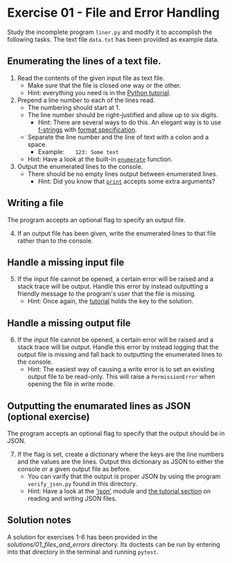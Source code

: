 # Exercise 01 - File and Error Handling

Study the incomplete program `liner.py` and modify it to accomplish the following tasks. The text file `data.txt` has been provided as example data.

## Enumerating the lines of a text file.

1. Read the contents of the given input file as text file.
    * Make sure that the file is closed one way or the other.
    * Hint: everything you need is in the [Python tutorial](https://docs.python.org/3/tutorial/inputoutput.html#reading-and-writing-files).
2. Prepend a line number to each of the lines read.
    * The numbering should start at 1.
    * The line number should be right-justified and allow up to six digits.
        * Hint: There are several ways to do this. An elegant way is to use [f-strings](https://docs.python.org/3/reference/lexical_analysis.html#f-strings) with [format specification](https://docs.python.org/3/library/string.html#formatspec).
    * Separate the line number and the line of text with a colon and a space.
        * Example: `   123: Some text`
    * Hint: Have a look at the built-in [`enumerate`](https://docs.python.org/3/library/functions.html#enumerate) function.
3. Output the enumerated lines to the console.
    * There should be no empty lines output between enumerated lines.
        * Hint: Did you know that [`print`](https://docs.python.org/3/library/functions.html#print) accepts some extra arguments?

## Writing a file

The program accepts an optional flag to specify an output file.

4. If an output file has been given, write the enumerated lines to that file rather than to the console.

## Handle a missing input file

5. If the input file cannot be opened, a certain error will be raised and a stack trace will be output. Handle this error by instead outputting a friendly message to the program's user that the file is missing.
    * Hint: Once again, the [tutorial](https://docs.python.org/3/tutorial/errors.html#handling-exceptions) holds the key to the solution.

## Handle a missing output file

6. If the input file cannot be opened, a certain error will be raised and a stack trace will be output. Handle this error by instead logging that the output file is missing and fall back to outputting the enumerated lines to the console.
    * Hint: The easiest way of causing a write error is to set an existing output file to be read-only. This will raise a `PermissionError` when opening the file in write mode.

## Outputting the enumarated lines as JSON (optional exercise)

The program accepts an optional flag to specify that the output should be in JSON.

7. If the flag is set, create a dictionary where the keys are the line numbers and the values are the lines. Output this dictionary as JSON to either the console or a given output file as before.
    * You can varify that the output is proper JSON by using the program `verify_json.py` found in this directory. 
    * Hint: Have a look at the ['json'](https://docs.python.org/3/library/json.html) module and [the tutorial section](https://docs.python.org/3/tutorial/inputoutput.html#saving-structured-data-with-json) on reading and writing JSON files.

## Solution notes

A solution for exercises 1-6 has been provided in the _solutions/01_files_and_errors_ directory. Its doctests can be run by entering into that directory in the terminal and running `pytest`.
